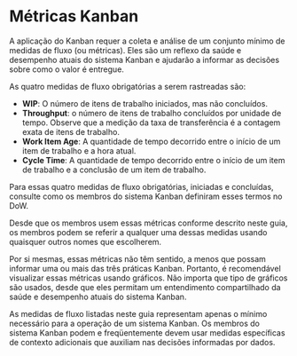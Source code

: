 # Métricas Kanban

A aplicação do Kanban requer a coleta e análise de um conjunto mínimo de medidas de fluxo (ou métricas). Eles são um reflexo da saúde e desempenho atuais do sistema Kanban e ajudarão a informar as decisões sobre como o valor é entregue.

As quatro medidas de fluxo obrigatórias a serem rastreadas são:

- **WIP**: O número de itens de trabalho iniciados, mas não concluídos.
- **Throughput**: o número de itens de trabalho concluídos por unidade de tempo. Observe que a medição da taxa de transferência é a contagem exata de itens de trabalho.
- **Work Item Age**: A quantidade de tempo decorrido entre o início de um item de trabalho e a hora atual.
- **Cycle Time**: A quantidade de tempo decorrido entre o início de um item de trabalho e a conclusão de um item de trabalho.

Para essas quatro medidas de fluxo obrigatórias, iniciadas e concluídas, consulte como os membros do sistema Kanban definiram esses termos no DoW.

Desde que os membros usem essas métricas conforme descrito neste guia, os membros podem se referir a qualquer uma dessas medidas usando quaisquer outros nomes que escolherem.

Por si mesmas, essas métricas não têm sentido, a menos que possam informar uma ou mais das três práticas Kanban. Portanto, é recomendável visualizar essas métricas usando gráficos. Não importa que tipo de gráficos são usados, desde que eles permitam um entendimento compartilhado da saúde e desempenho atuais do sistema Kanban.

As medidas de fluxo listadas neste guia representam apenas o mínimo necessário para a operação de um sistema Kanban. Os membros do sistema Kanban podem e freqüentemente devem usar medidas específicas de contexto adicionais que auxiliam nas decisões informadas por dados.

